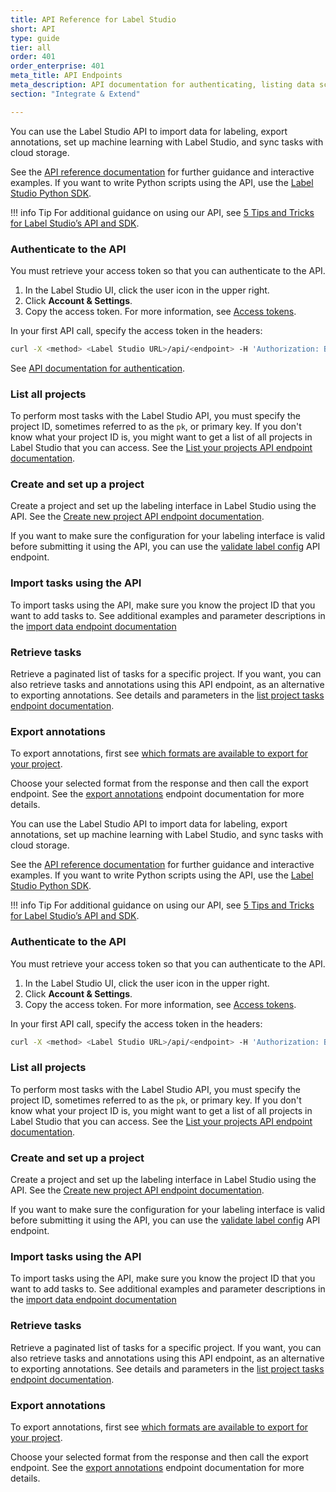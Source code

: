 ```yaml
---
title: API Reference for Label Studio
short: API
type: guide
tier: all
order: 401
order_enterprise: 401
meta_title: API Endpoints
meta_description: API documentation for authenticating, listing data science projects, importing predictions and raw data and exporting annotated data, and user management.
section: "Integrate & Extend"

---
```


<div class="opensource-only">

You can use the Label Studio API to import data for labeling, export annotations, set up machine learning with Label Studio, and sync tasks with cloud storage. 

See the [API reference documentation](https://api.labelstud.io/api-reference/introduction/getting-started) for further guidance and interactive examples. If you want to write Python scripts using the API, use the [Label Studio Python SDK](sdk.html). 

!!! info Tip
    For additional guidance on using our API, see [5 Tips and Tricks for Label Studio’s API and SDK](https://labelstud.io/blog/5-tips-and-tricks-for-label-studio-s-api-and-sdk/).


### Authenticate to the API

You must retrieve your access token so that you can authenticate to the API.

1. In the Label Studio UI, click the user icon in the upper right.
2. Click **Account & Settings**.
3. Copy the access token. For more information, see [Access tokens](access_tokens). 

In your first API call, specify the access token in the headers: 
```bash
curl -X <method> <Label Studio URL>/api/<endpoint> -H 'Authorization: Bearer <token>'
```

See [API documentation for authentication](https://api.labelstud.io/api-reference/introduction/getting-started#authentication).

### List all projects

To perform most tasks with the Label Studio API, you must specify the project ID, sometimes referred to as the `pk`, or primary key. If you don't know what your project ID is, you might want to get a list of all projects in Label Studio that you can access. See the [List your projects API endpoint documentation](https://api.labelstud.io/api-reference/api-reference/projects/list).

### Create and set up a project

Create a project and set up the labeling interface in Label Studio using the API. See the [Create new project API endpoint documentation](https://api.labelstud.io/api-reference/api-reference/projects/create).

If you want to make sure the configuration for your labeling interface is valid before submitting it using the API, you can use the [validate label config](https://api.labelstud.io/api-reference/api-reference/projects/validate-config) API endpoint.

### Import tasks using the API

To import tasks using the API, make sure you know the project ID that you want to add tasks to. See additional examples and parameter descriptions in the [import data endpoint documentation](https://api.labelstud.io/api-reference/api-reference/tasks/create)

### Retrieve tasks
Retrieve a paginated list of tasks for a specific project. If you want, you can also retrieve tasks and annotations using this API endpoint, as an alternative to exporting annotations. See details and parameters in the [list project tasks endpoint documentation](https://api.labelstud.io/api-reference/api-reference/tasks/list).

### Export annotations

To export annotations, first see [which formats are available to export for your project](https://api.labelstud.io/api-reference/api-reference/projects/exports/list-formats). 

Choose your selected format from the response and then call the export endpoint. See the [export annotations](https://api.labelstud.io/api-reference/api-reference/tasks/list) endpoint documentation for more details.

</div>

<div class="enterprise-only">

You can use the Label Studio API to import data for labeling, export annotations, set up machine learning with Label Studio, and sync tasks with cloud storage. 

See the [API reference documentation](https://app.humansignal.com/docs/api) for further guidance and interactive examples. If you want to write Python scripts using the API, use the [Label Studio Python SDK](sdk.html). 

!!! info Tip
    For additional guidance on using our API, see [5 Tips and Tricks for Label Studio’s API and SDK](https://labelstud.io/blog/5-tips-and-tricks-for-label-studio-s-api-and-sdk/).

### Authenticate to the API

You must retrieve your access token so that you can authenticate to the API.

1. In the Label Studio UI, click the user icon in the upper right.
2. Click **Account & Settings**.
3. Copy the access token. For more information, see [Access tokens](access_tokens). 

In your first API call, specify the access token in the headers: 
```bash
curl -X <method> <Label Studio URL>/api/<endpoint> -H 'Authorization: Bearer <token>'
```

### List all projects

To perform most tasks with the Label Studio API, you must specify the project ID, sometimes referred to as the `pk`, or primary key. If you don't know what your project ID is, you might want to get a list of all projects in Label Studio that you can access. See the [List your projects API endpoint documentation](https://app.humansignal.com/docs/api#tag/Projects/operation/api_projects_list).

### Create and set up a project

Create a project and set up the labeling interface in Label Studio using the API. See the [Create new project API endpoint documentation](https://app.humansignal.com/docs/api#tag/Projects/operation/api_projects_create).

If you want to make sure the configuration for your labeling interface is valid before submitting it using the API, you can use the [validate label config](https://app.humansignal.com/docs/api#tag/Projects/operation/api_projects_validate_create) API endpoint.

### Import tasks using the API

To import tasks using the API, make sure you know the project ID that you want to add tasks to. See additional examples and parameter descriptions in the [import data endpoint documentation](https://app.humansignal.com/docs/api#tag/Tasks/operation/api_tasks_create)

### Retrieve tasks
Retrieve a paginated list of tasks for a specific project. If you want, you can also retrieve tasks and annotations using this API endpoint, as an alternative to exporting annotations. See details and parameters in the [list project tasks endpoint documentation](https://app.humansignal.com/docs/api#tag/Tasks/operation/api_tasks_list).

### Export annotations

To export annotations, first see [which formats are available to export for your project](https://app.humansignal.com/docs/api#tag/Export/operation/api_projects_export_formats_read). 

Choose your selected format from the response and then call the export endpoint. See the [export annotations](https://app.humansignal.com/docs/api#tag/Export/operation/api_projects_exports_create) endpoint documentation for more details.

</div>